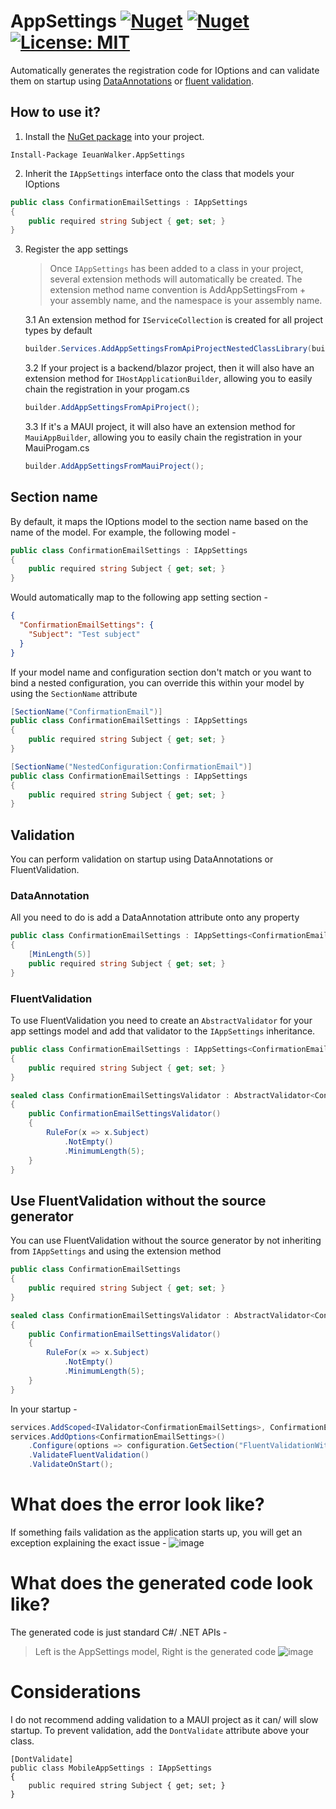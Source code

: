 # AppSettings [![Nuget](https://img.shields.io/nuget/v/IeuanWalker.AppSettings)](https://www.nuget.org/packages/IeuanWalker.AppSettings) [![Nuget](https://img.shields.io/nuget/dt/IeuanWalker.AppSettings)](https://www.nuget.org/packages/IeuanWalker.AppSettings) [![License: MIT](https://img.shields.io/badge/License-MIT-green.svg)](https://opensource.org/licenses/MIT)

Automatically generates the registration code for IOptions and can validate them on startup using [DataAnnotations](https://learn.microsoft.com/en-us/aspnet/core/fundamentals/configuration/options?view=aspnetcore-9.0#options-validation) or [fluent validation](https://docs.fluentvalidation.net/en/latest/).

## How to use it?
1. Install the [NuGet package](https://www.nuget.org/packages/IeuanWalker.AppSettings) into your project.
```
Install-Package IeuanWalker.AppSettings
```

2. Inherit the `IAppSettings` interface onto the class that models your IOptions
```csharp
public class ConfirmationEmailSettings : IAppSettings
{
	public required string Subject { get; set; }
}
```
3. Register the app settings
   > Once `IAppSettings` has been added to a class in your project, several extension methods will automatically be created.
   > The extension method name convention is AddAppSettingsFrom + your assembly name, and the namespace is your assembly name.

    3.1 An extension method for `IServiceCollection` is created for all project types by default
    ```csharp
    builder.Services.AddAppSettingsFromApiProjectNestedClassLibrary(builder.Configuration);
    ```
    
    3.2 If your project is a backend/blazor project, then it will also have an extension method for `IHostApplicationBuilder`, allowing you to easily chain the registration in your progam.cs
    ```csharp
    builder.AddAppSettingsFromApiProject();
    ```
    
    3.3 If it's a MAUI project, it will also have an extension method for `MauiAppBuilder`, allowing you to easily chain the registration in your MauiProgam.cs
    ```csharp
    builder.AddAppSettingsFromMauiProject();
    ```

## Section name
By default, it maps the IOptions model to the section name based on the name of the model.
For example, the following model -
```csharp
public class ConfirmationEmailSettings : IAppSettings
{
	public required string Subject { get; set; }
}
```

Would automatically map to the following app setting section -
```json
{
  "ConfirmationEmailSettings": {
    "Subject": "Test subject"
  }
}
```

If your model name and configuration section don't match or you want to bind a nested configuration, you can override this within your model by using the `SectionName` attribute
```csharp
[SectionName("ConfirmationEmail")]
public class ConfirmationEmailSettings : IAppSettings
{
    public required string Subject { get; set; }
}
```
```csharp
[SectionName("NestedConfiguration:ConfirmationEmail")]
public class ConfirmationEmailSettings : IAppSettings
{
    public required string Subject { get; set; }
}
```

## Validation
You can perform validation on startup using DataAnnotations or FluentValidation.

### DataAnnotation
All you need to do is add a DataAnnotation attribute onto any property
```csharp
public class ConfirmationEmailSettings : IAppSettings<ConfirmationEmailSettingsValidator>
{
	[MinLength(5)]
	public required string Subject { get; set; }
}
```

### FluentValidation
To use FluentValidation you need to create an `AbstractValidator` for your app settings model and add that validator to the `IAppSettings` inheritance.
```csharp
public class ConfirmationEmailSettings : IAppSettings<ConfirmationEmailSettingsValidator>
{
	public required string Subject { get; set; }
}

sealed class ConfirmationEmailSettingsValidator : AbstractValidator<ConfirmationEmailSettings>
{
	public ConfirmationEmailSettingsValidator()
	{
		RuleFor(x => x.Subject)
			.NotEmpty()
			.MinimumLength(5);
	}
}
```

## Use FluentValidation without the source generator
You can use FluentValidation without the source generator by not inheriting from `IAppSettings` and using the extension method

```csharp
public class ConfirmationEmailSettings
{
	public required string Subject { get; set; }
}

sealed class ConfirmationEmailSettingsValidator : AbstractValidator<ConfirmationEmailSettings>
{
	public ConfirmationEmailSettingsValidator()
	{
		RuleFor(x => x.Subject)
			.NotEmpty()
			.MinimumLength(5);
	}
}
```
In your startup -
```csharp
services.AddScoped<IValidator<ConfirmationEmailSettings>, ConfirmationEmailSettingsValidator>();
services.AddOptions<ConfirmationEmailSettings>()
    .Configure(options => configuration.GetSection("FluentValidationWithValidationButNoSectionNameSettings").Bind(options))
    .ValidateFluentValidation()
    .ValidateOnStart();
```

# What does the error look like?
If something fails validation as the application starts up, you will get an exception explaining the exact issue - 
![image](https://github.com/user-attachments/assets/27465386-3970-49f7-863b-037313f4370f)

# What does the generated code look like?
The generated code is just standard C#/ .NET APIs - 
> Left is the AppSettings model, Right is the generated code 
![image](https://github.com/user-attachments/assets/4411edfc-b9e4-4eae-9cd2-c354832965b2)


# Considerations
I do not recommend adding validation to a MAUI project as it can/ will slow startup. To prevent validation, add the `DontValidate` attribute above your class.
```
[DontValidate]
public class MobileAppSettings : IAppSettings
{
	public required string Subject { get; set; }
}
```



